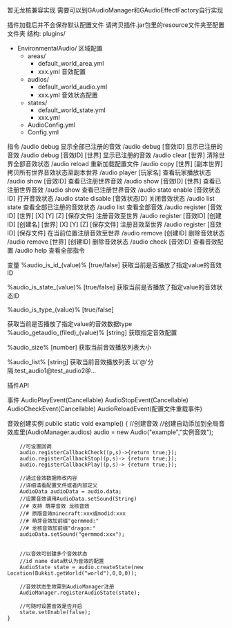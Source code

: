 暂无龙核兼容实现 需要可以到GAudioManager和GAudioEffectFactory自行实现  

插件加载后并不会保存默认配置文件
请拷贝插件.jar包里的resource文件夹至配置文件夹
结构:
plugins/
  - EnvironmentalAudio/
    区域配置
    - areas/
      - default_world_area.yml
      - xxx.yml
    音效配置
    - audios/
      - default_world_audio.yml
      - xxx.yml
    音效状态配置
    - states/
      - default_world_state.yml
      - xxx.yml
    - AudioConfig.yml
    - Config.yml

指令
/audio debug  显示全部已注册的音效
/audio debug  [音效ID]  显示已注册的音效
/audio debug  [音效ID]  [世界]  显示已注册的音效
/audio clear  [世界]  清除世界全部音效状态
/audio reload  重新加载配置文件
/audio copy  [世界]  [副本世界]  拷贝所有世界音效状态至副本世界
/audio player  [玩家名]  查看玩家播放状态
/audio show  [音效ID]  查看已注册世界音效
/audio show  [音效ID]  [世界]  查看已注册世界音效
/audio show  查看已注册世界音效
/audio state  enable  [音效状态ID]  打开音效状态
/audio state  disable  [音效状态ID]  关闭音效状态
/audio list  state  查看全部已注册的音效状态
/audio list  查看全部音效
/audio register  [音效ID]  [世界]  [X]  [Y]  [Z]  [保存文件]  注册音效至世界
/audio register  [音效ID]  [创建ID]  [创建名]  [世界]  [X]  [Y]  [Z]  [保存文件]  注册音效至世界
/audio register  [音效ID]  [保存文件]  在当前位置注册音效至世界
/audio remove  [创建ID]  删除音效状态
/audio remove  [世界]  [创建ID]  删除音效状态
/audio check  [音效ID]  查看音效配置
/audio help  查看全部指令

变量
%audio_is_id_(value)%
[true/false]
获取当前是否播放了指定value的音效ID

%audio_is_state_(value)%
[true/false]
获取当前是否播放了指定value的音效状态ID

%audio_is_type_(value)%
[true/false]

获取当前是否播放了指定value的音效数据type
%audio_getaudio_(filed)_(value)%
[string]
获取指定音效配置

%audio_size%
[number]
获取当前音效播放列表大小

%audio_list%
[string]
获取当前音效播放列表 以'@'分隔:test_audio1@test_audio2@...




插件API

事件
AudioPlayEvent(Cancellable)
AudioStopEvent(Cancellable)
AudioCheckEvent(Cancellable)
AudioReloadEvent(配置文件重载事件)

音效创建实例
    public static void example()
    {
        //创建音效
        //创建自动添加到全局音效库里(AudioManager.audios)
        audio = new Audio("example","实例音效");

        //可设置回调
        audio.registerCallbackCheck((p,s)->{return true;});
        audio.registerCallbackStop((p,s)-> {return true;});
        audio.registerCallbackPlay((p,s)-> {return true;});

        //通过音效数据修改内容
        //详细请看配置文件或者内部定义
        AudioData audioData = audio.data;
        //设置音效请用AudioData.setSound(String)
        //# 支持 萌芽音效 龙核音效
        //# 原版音效minecraft:xxx或modid:xxx
        //# 萌芽音效加前缀"germmod:"
        //# 龙核音效加前缀"dragon:"
        audioData.setSound("germmod:xxx");


        //以音效可创建多个音效状态
        //id name data默认为音效的配置
        AudioState state = audio.createState(new Location(Bukkit.getWorld("world"),0,0,0));

        //音效状态生效需到AudioManager注册
        AudioManager.registerAudioState(state);

        //可随时设置音效是否开启
        state.setEnable(false);
    }
